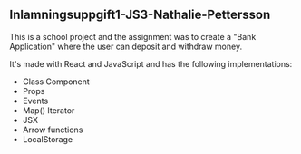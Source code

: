 ## Inlamningsuppgift1-JS3-Nathalie-Pettersson 

This is a school project and the assignment was to create a "Bank Application" where the user can deposit and withdraw money. 

It's made with React and JavaScript and has the following implementations: 

- Class Component
- Props
- Events
- Map() Iterator
- JSX
- Arrow functions
- LocalStorage
